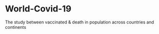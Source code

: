 # World-Covid-19
The study between vaccinated &amp; death in population across countries and continents
